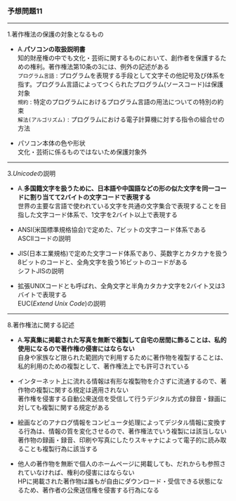 ### 予想問題11

---
1.著作権法の保護の対象となるもの

- A.**パソコンの取扱説明書**  
知的財産権の中でも文化・芸術に関するものにおいて、創作者を保護するための権利。著作権法第10条の3には、例外の記述がある  
`プログラム言語` : プログラムを表現する手段として文字その他記号及び体系を指す。プログラム言語によってつくられたプログラム(ソースコード)は保護対象  
`規約` : 特定のプログラムにおけるプログラム言語の用法についての特別の約束  
`解法(アルゴリズム)` : プログラムにおける電子計算機に対する指令の組合せの方法

- パソコン本体の色や形状  
文化・芸術に係るものではないため保護対象外

---
3.*Unicode*の説明

- A.**多国籍文字を扱うために、日本語や中国語などの形の似た文字を同一コードに割り当てて2バイトの文字コードで表現する**  
世界の主要な言語で使われている文字を共通の文字集合で表現することを目指した文字コード体系で、1文字を2バイト以上で表現する

- ANSI(米国標準規格協会)で定めた、7ビットの文字コード体系である  
ASCIIコードの説明

- JIS(日本エ業規格)で定めた文字コード体系であり、英数字とカタカナを扱う8ビットのコードと、全角文字を扱う16ビットのコードがある  
シフトJISの説明

- 拡張UNIXコードとも呼ばれ、全角文字と半角カタカナ文字を2バイト又は3バイトで表現する  
EUC(*Extend Unix Code*)の説明

---
8.著作権法に関する記述

- A.**写真集に掲載された写真を無断で複製して自宅の居間に飾ることは、私的使用になるので著作権の侵害にはならない**  
自身や家族など限られた範囲内で利用するために著作物を複製することは、私的利用のための複製として、著作権法上でも許可されている

- インターネット上に流れる情報は有形な複製物を介さずに流通するので、著作物の複製に関する規定は適用されない  
著作権を侵害する自動公衆送信を受信して行うデジタル方式の録音・録画に対しても複製に関する規定がある

- 絵画などのアナログ情報をコンピュータ処理によってデジタル情報に変換する行為は、情報の質を変化させるので、著作権法でいう複製には該当しない  
著作物の録画・録音、印刷や写真にしたりスキャナによって電子的に読み取ることも複製行為に該当する

- 他人の著作物を無断で個人のホームページに掲載しても、だれからも参照されていなければ、権利の侵害にはならない  
HPに掲載された著作物は誰もが自由にダウンロード・受信できる状態になるため、著作者の公衆送信権を侵害する行為になる

